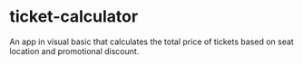 # ticket-calculator
An app in visual basic that calculates the total price of tickets based on seat location and promotional discount.
